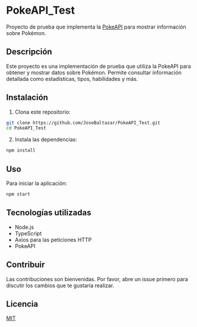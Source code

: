 # PokeAPI_Test

Proyecto de prueba que implementa la [PokeAPI](https://pokeapi.co/) para mostrar información sobre Pokémon.

## Descripción

Este proyecto es una implementación de prueba que utiliza la PokeAPI para obtener y mostrar datos sobre Pokémon. Permite consultar información detallada como estadísticas, tipos, habilidades y más.

## Instalación

1. Clona este repositorio:
```bash
git clone https://github.com/JoseBaltazar/PokeAPI_Test.git
cd PokeAPI_Test
```

2. Instala las dependencias:
```bash
npm install
```

## Uso

Para iniciar la aplicación:

```bash
npm start
```

## Tecnologías utilizadas

- Node.js
- TypeScript
- Axios para las peticiones HTTP
- PokeAPI

## Contribuir

Las contribuciones son bienvenidas. Por favor, abre un issue primero para discutir los cambios que te gustaría realizar.

## Licencia

[MIT](https://choosealicense.com/licenses/mit/)

